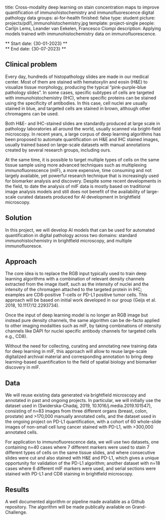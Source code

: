 title: Cross-modality deep learning on stain concentration maps to improve quantification of immunohistochemistry and immunofluorescence digital pathology data
groups: ai-for-health
finished: false 
type: student
picture: projects/pdl1_immunohistochemistry.jpg
template: project-single
people: Carlijn Lems, Leander van Eekelen, Francesco Ciompi 
description: Applying models trained with immunohistochemistry data on immunofluorescence.


** Start date: {30-01-2023} ** <br>
** End date: {30-07-2023} **


## Clinical problem
Every day, hundreds of histopathology slides are made in our medical center. Most of them are stained with hematoxylin and eosin (H&E) to visualize tissue morphology, producing the typical “pink-purple-blue pathology slides”. In some cases, specific subtypes of cells are targeted with immunohistochemistry (IHC), where specific proteins can be stained using the specificity of antibodies. In this case, cell nuclei are usually stained in blue, and targeted cells are stained in brown, although other chromagens can be used.

Both H&E- and IHC-stained slides are standardly produced at large scale in pathology laboratories all around the world, usually scanned via bright-field microscopy. In recent years, a large corpus of deep learning algorithms has been proposed to automate quantification on H&E and IHC stained images, usually trained based on large-scale datasets with manual annotations created by several research groups, including ours. 

At the same time, it is possible to target multiple types of cells on the same tissue sample using more advanced techniques such as multiplexing immunofluorescence (mIF), a more expensive, time consuming and not largely available, yet powerful research technique that is increasingly used for biomarker analysis and discovery. Despite some recent developments in the field, to date the analysis of mIF data is mostly based on traditional image analysis models and still does not benefit of the availability of large-scale curated datasets produced for AI development in brightfield microscopy.

## Solution

In this project, we will develop AI models that can be used for automated quantification in digital pathology across two domains: standard immunohistochemistry in brightfield microscopy, and multiple immunofluoresce.

## Approach

The core idea is to replace the RGB input typically used to train deep learning algorithms with a combination of relevant density channels extracted from the image itself, such as the intensity of nuclei and the intensity of the chromagen attached to the targeted protein in IHC; examples are CD8-positive T-cells or PD-L1 positive tumor cells. This approach will be based on initial work developed in our group (Geijs et al. 2018, 10.1117/12.2293734).

Once the input of deep learning model is no longer an RGB image but instead pure density channels, the same algorithm can be de-facto applied to other imaging modalities such as mIF, by taking combinations of intensity channels like DAPI for nuclei specific antibody channels for targeted cells e.g., CD8).

Without the need for collecting, curating and annotating new training data for deep learning in mIF, this approach will allow to reuse large-scale digitalized archival material and corresponding annotation to bring deep learning-based quantification to the field of spatial biology and biomarker discovery in mIF.

## Data

We will reuse existing data generated via brightfield microscopy and annotated in past and ongoing projects. In particular, we will initially use the dataset used in (Swiderska-Chadaj, 2019, 10.1016/j.media.2019.101547), consisting of n=83 images from three different organs (breast, colon, prostate) and >170,000 manually annotated cells, and the dataset used in the ongoing project on PD-L1 quantification, with a cohort of 60 whole-slide images of non-small cell lung cancer stained with PD-L1, with >300,000 annotated cells.

For application to immunofluorescence data, we will use two datasets, one containing n=40 cases where 7 different markers were used to stain 7 different types of cells on the same tissue slides, and where consecutive slides were cut and also stained with H&E and PD-L1, which gives a unique opportunity for validation of the PD-L1 algorithm; another dataset with n=18 cases where 6 different mIF markers were used, and serial sections were stained with PD-L1 and CD8 staining in brightfield microscopy.

## Results
A well documented algorithm or pipeline made available as a Github repository. The algorithm will be made publically available on Grand-Challenge.


